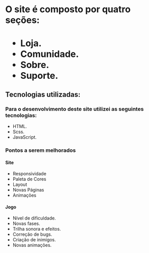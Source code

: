 <h1>O site é composto por quatro seções:<h1>

<ul>
<li>Loja.</li>
<li>Comunidade.</li>
<li>Sobre.</li>
<li>Suporte.</li>
</ul>

<h2>Tecnologias utilizadas:</h2>
<h3>Para o desenvolvimento deste site utilizei as seguintes tecnologias:</h3>

<ul>
<li>HTML.</li>
<li>Scss.</li>
<li>JavaScript.</li>
</ul>


<h3>Pontos a serem melhorados</h3>


<h4>Site</h4>

<ul>
<li>Responsividade</li>
<li>Paleta de Cores</li>
<li>Layout</li>
<li>Novas Páginas</li>
<li>Animações</li>
</ul>

<h4>Jogo</h4>

<ul>
<li>Nível de dificuldade.</li>
<li>Novas fases.</li>
<li>Trilha sonora e efeitos.</li>
<li>Correção de bugs.</li>
<li>Criação de inimigos.</li>
<li>Novas animações.</li>
</ul>
